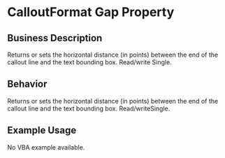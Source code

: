 # CalloutFormat Gap Property

## Business Description
Returns or sets the horizontal distance (in points) between the end of the callout line and the text bounding box. Read/write Single.

## Behavior
Returns or sets the horizontal distance (in points) between the end of the callout line and the text bounding box. Read/writeSingle.

## Example Usage
No VBA example available.